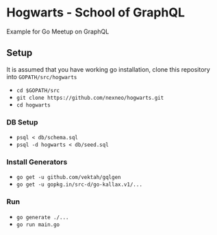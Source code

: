 # Hogwarts - School of GraphQL
Example for Go Meetup on GraphQL

## Setup

It is assumed that you have working go installation, clone this repository into `GOPATH/src/hogwarts`
- `cd $GOPATH/src`
- `git clone https://github.com/nexneo/hogwarts.git`
- `cd hogwarts`

### DB Setup

- `psql < db/schema.sql`
- `psql -d hogwarts < db/seed.sql`

### Install Generators

- `go get -u github.com/vektah/gqlgen`
- `go get -u gopkg.in/src-d/go-kallax.v1/...`

### Run

- `go generate ./...`
- `go run main.go`
